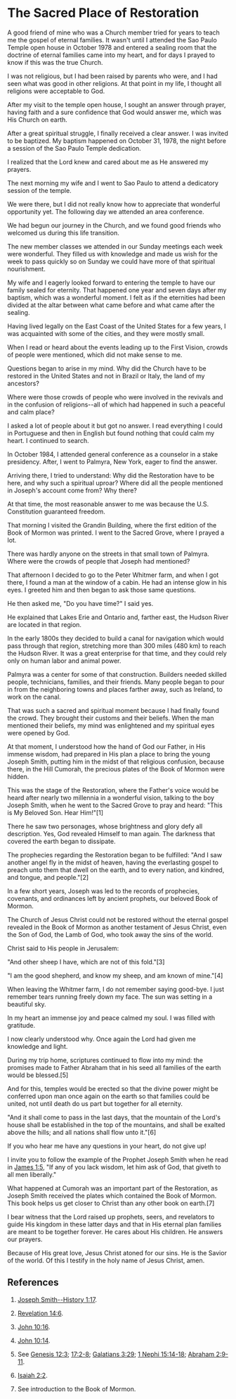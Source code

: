 # The Sacred Place of Restoration

A good friend of mine who was a Church member tried for years to teach me the
gospel of eternal families. It wasn't until I attended the Sao Paulo Temple
open house in October 1978 and entered a sealing room that the doctrine of
eternal families came into my heart, and for days I prayed to know if this was
the true Church.

I was not religious, but I had been raised by parents who were, and I had seen
what was good in other religions. At that point in my life, I thought all
religions were acceptable to God.

After my visit to the temple open house, I sought an answer through prayer,
having faith and a sure confidence that God would answer me, which was His
Church on earth.

After a great spiritual struggle, I finally received a clear answer. I was
invited to be baptized. My baptism happened on October 31, 1978, the night
before a session of the Sao Paulo Temple dedication.

I realized that the Lord knew and cared about me as He answered my prayers.

The next morning my wife and I went to Sao Paulo to attend a dedicatory
session of the temple.

We were there, but I did not really know how to appreciate that wonderful
opportunity yet. The following day we attended an area conference.

We had begun our journey in the Church, and we found good friends who welcomed
us during this life transition.

The new member classes we attended in our Sunday meetings each week were
wonderful. They filled us with knowledge and made us wish for the week to pass
quickly so on Sunday we could have more of that spiritual nourishment.

My wife and I eagerly looked forward to entering the temple to have our family
sealed for eternity. That happened one year and seven days after my baptism,
which was a wonderful moment. I felt as if the eternities had been divided at
the altar between what came before and what came after the sealing.

Having lived legally on the East Coast of the United States for a few years, I
was acquainted with some of the cities, and they were mostly small.

When I read or heard about the events leading up to the First Vision, crowds
of people were mentioned, which did not make sense to me.

Questions began to arise in my mind. Why did the Church have to be restored in
the United States and not in Brazil or Italy, the land of my ancestors?

Where were those crowds of people who were involved in the revivals and in the
confusion of religions--all of which had happened in such a peaceful and calm
place?

I asked a lot of people about it but got no answer. I read everything I could
in Portuguese and then in English but found nothing that could calm my heart.
I continued to search.

In October 1984, I attended general conference as a counselor in a stake
presidency. After, I went to Palmyra, New York, eager to find the answer.

Arriving there, I tried to understand: Why did the Restoration have to be
here, and why such a spiritual uproar? Where did all the people mentioned in
Joseph's account come from? Why there?

At that time, the most reasonable answer to me was because the U.S.
Constitution guaranteed freedom.

That morning I visited the Grandin Building, where the first edition of the
Book of Mormon was printed. I went to the Sacred Grove, where I prayed a lot.

There was hardly anyone on the streets in that small town of Palmyra. Where
were the crowds of people that Joseph had mentioned?

That afternoon I decided to go to the Peter Whitmer farm, and when I got
there, I found a man at the window of a cabin. He had an intense glow in his
eyes. I greeted him and then began to ask those same questions.

He then asked me, "Do you have time?" I said yes.

He explained that Lakes Erie and Ontario and, farther east, the Hudson River
are located in that region.

In the early 1800s they decided to build a canal for navigation which would
pass through that region, stretching more than 300 miles (480 km) to reach the
Hudson River. It was a great enterprise for that time, and they could rely
only on human labor and animal power.

Palmyra was a center for some of that construction. Builders needed skilled
people, technicians, families, and their friends. Many people began to pour in
from the neighboring towns and places farther away, such as Ireland, to work
on the canal.

That was such a sacred and spiritual moment because I had finally found the
crowd. They brought their customs and their beliefs. When the man mentioned
their beliefs, my mind was enlightened and my spiritual eyes were opened by
God.

At that moment, I understood how the hand of God our Father, in His immense
wisdom, had prepared in His plan a place to bring the young Joseph Smith,
putting him in the midst of that religious confusion, because there, in the
Hill Cumorah, the precious plates of the Book of Mormon were hidden.

This was the stage of the Restoration, where the Father's voice would be heard
after nearly two millennia in a wonderful vision, talking to the boy Joseph
Smith, when he went to the Sacred Grove to pray and heard: "This is My Beloved
Son. Hear Him!"[1]

There he saw two personages, whose brightness and glory defy all description.
Yes, God revealed Himself to man again. The darkness that covered the earth
began to dissipate.

The prophecies regarding the Restoration began to be fulfilled: "And I saw
another angel fly in the midst of heaven, having the everlasting gospel to
preach unto them that dwell on the earth, and to every nation, and kindred,
and tongue, and people."[2]

In a few short years, Joseph was led to the records of prophecies, covenants,
and ordinances left by ancient prophets, our beloved Book of Mormon.

The Church of Jesus Christ could not be restored without the eternal gospel
revealed in the Book of Mormon as another testament of Jesus Christ, even the
Son of God, the Lamb of God, who took away the sins of the world.

Christ said to His people in Jerusalem:

"And other sheep I have, which are not of this fold."[3]

"I am the good shepherd, and know my sheep, and am known of mine."[4]

When leaving the Whitmer farm, I do not remember saying good-bye. I just
remember tears running freely down my face. The sun was setting in a beautiful
sky.

In my heart an immense joy and peace calmed my soul. I was filled with
gratitude.

I now clearly understood why. Once again the Lord had given me knowledge and
light.

During my trip home, scriptures continued to flow into my mind: the promises
made to Father Abraham that in his seed all families of the earth would be
blessed.[5]

And for this, temples would be erected so that the divine power might be
conferred upon man once again on the earth so that families could be united,
not until death do us part but together for all eternity.

"And it shall come to pass in the last days, that the mountain of the Lord's
house shall be established in the top of the mountains, and shall be exalted
above the hills; and all nations shall flow unto it."[6]

If you who hear me have any questions in your heart, do not give up!

I invite you to follow the example of the Prophet Joseph Smith when he read in
[James 1:5](/scriptures/nt/james/1.5?lang=eng#4), "If any of you lack wisdom,
let him ask of God, that giveth to all men liberally."

What happened at Cumorah was an important part of the Restoration, as Joseph
Smith received the plates which contained the Book of Mormon. This book helps
us get closer to Christ than any other book on earth.[7]

I bear witness that the Lord raised up prophets, seers, and revelators to
guide His kingdom in these latter days and that in His eternal plan families
are meant to be together forever. He cares about His children. He answers our
prayers.

Because of His great love, Jesus Christ atoned for our sins. He is the Savior
of the world. Of this I testify in the holy name of Jesus Christ, amen.

## References

  1. [Joseph Smith--History 1:17](https://www.lds.org/scriptures/pgp/js-h/1.17?lang=eng#16).

  2. [Revelation 14:6](https://www.lds.org/scriptures/nt/rev/14.6?lang=eng#5).

  3. [John 10:16](https://www.lds.org/scriptures/nt/john/10.16?lang=eng#15).

  4. [John 10:14](https://www.lds.org/scriptures/nt/john/10.14?lang=eng#13).

  5. See [Genesis 12:3](https://www.lds.org/scriptures/ot/gen/12.3?lang=eng#2); [17:2-8](https://www.lds.org/scriptures/ot/gen/17.2-8?lang=eng#1); [Galatians 3:29](https://www.lds.org/scriptures/nt/gal/3.29?lang=eng#28); [1 Nephi 15:14-18](https://www.lds.org/scriptures/bofm/1-ne/15.14-18?lang=eng#13); [Abraham 2:9-11](https://www.lds.org/scriptures/pgp/abr/2.9-11?lang=eng#8).

  6. [Isaiah 2:2](https://www.lds.org/scriptures/ot/isa/2.2?lang=eng#1).

  7. See introduction to the Book of Mormon.

